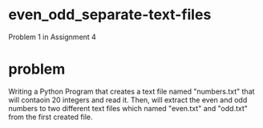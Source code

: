 # even_odd_separate-text-files
Problem 1 in Assignment 4
# problem
Writing a Python Program that creates a text file named "numbers.txt" that will contaoin 20 integers and read it. Then, will extract the even and odd numbers to two different text files which named "even.txt" and "odd.txt" from the first created file.
